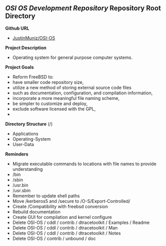 _**OSI OS Development Repository**_
Repository Root Directory
--------------------------

**Github URL**
* [JustinMuniz/OSI-OS](https://github.com/JustinMuniz/OSI-OS)


**Project Description**
* Operating system for general purpose computer systems.


**Project Goals**
* Reform FreeBSD to:
 * have smaller code repository size,
 * utilize a new method of storing external source code files
  * such as documentation, configuration, and compilation information,
 * incorporate a more meaningful file naming scheme,
 * be simpler to customize and deploy,
 * exclude software licensed with the GPL,
 * 


**Directory Structure** (/)
* Applications
* Operating-System
* User-Data


**Reminders**
* Migrate executable commands to locations with file names to provide understanding
 * /bin
 * /sbin
 * /usr.bin
 * /usr.sbin
* Remember to update shell paths
* Move /kerberos5 and /secure to /O-S/Export-Controlled/
* Create /Compatibility with freebsd conversion
* Rebuild documentation
* Create GUI for compilation and kernel configure
* Delete OSI-OS / cddl / contrib / dtracetoolkit / Examples / Readme
* Delete OSI-OS / cddl / contrib / dtracetoolkit / Man
* Delete OSI-OS / cddl / contrib / dtracetoolkit / Notes
* Delete OSI-OS / contrib / unbound / doc
